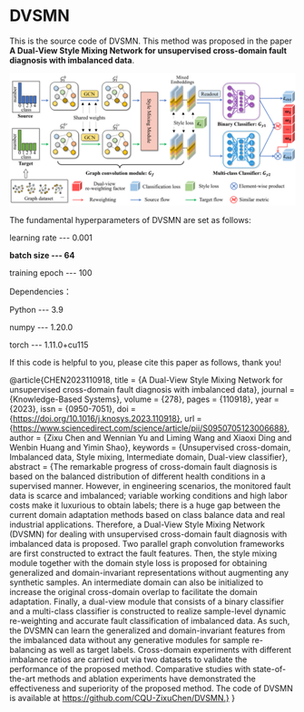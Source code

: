 # DVSMN
This is the source code of DVSMN. This method was proposed in the paper **A Dual-View Style Mixing Network for unsupervised cross-domain fault diagnosis with imbalanced data**.

![image](https://github.com/CQU-ZixuChen/DVSMN/blob/master/framework.png)

The fundamental hyperparameters of DVSMN are set as follows:

  learning rate  ---  0.001
  
  **batch size     ---  64**
  
  training epoch ---  100

Dependencies：

  Python --- 3.9
  
  numpy  --- 1.20.0
  
  torch  --- 1.11.0+cu115
  
If this code is helpful to you, please cite this paper as follows, thank you!

@article{CHEN2023110918,
title = {A Dual-View Style Mixing Network for unsupervised cross-domain fault diagnosis with imbalanced data},
journal = {Knowledge-Based Systems},
volume = {278},
pages = {110918},
year = {2023},
issn = {0950-7051},
doi = {https://doi.org/10.1016/j.knosys.2023.110918},
url = {https://www.sciencedirect.com/science/article/pii/S0950705123006688},
author = {Zixu Chen and Wennian Yu and Liming Wang and Xiaoxi Ding and Wenbin Huang and Yimin Shao},
keywords = {Unsupervised cross-domain, Imbalanced data, Style mixing, Intermediate domain, Dual-view classifier},
abstract = {The remarkable progress of cross-domain fault diagnosis is based on the balanced distribution of different health conditions in a supervised manner. However, in engineering scenarios, the monitored fault data is scarce and imbalanced; variable working conditions and high labor costs make it luxurious to obtain labels; there is a huge gap between the current domain adaptation methods based on class balance data and real industrial applications. Therefore, a Dual-View Style Mixing Network (DVSMN) for dealing with unsupervised cross-domain fault diagnosis with imbalanced data is proposed. Two parallel graph convolution frameworks are first constructed to extract the fault features. Then, the style mixing module together with the domain style loss is proposed for obtaining generalized and domain-invariant representations without augmenting any synthetic samples. An intermediate domain can also be initialized to increase the original cross-domain overlap to facilitate the domain adaptation. Finally, a dual-view module that consists of a binary classifier and a multi-class classifier is constructed to realize sample-level dynamic re-weighting and accurate fault classification of imbalanced data. As such, the DVSMN can learn the generalized and domain-invariant features from the imbalanced data without any generative modules for sample re-balancing as well as target labels. Cross-domain experiments with different imbalance ratios are carried out via two datasets to validate the performance of the proposed method. Comparative studies with state-of-the-art methods and ablation experiments have demonstrated the effectiveness and superiority of the proposed method. The code of DVSMN is available at https://github.com/CQU-ZixuChen/DVSMN.}
}
